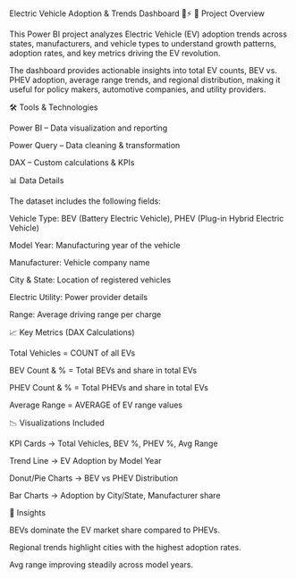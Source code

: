 Electric Vehicle Adoption & Trends Dashboard 🚗⚡
📌 Project Overview

This Power BI project analyzes Electric Vehicle (EV) adoption trends across states, manufacturers, and vehicle types to understand growth patterns, adoption rates, and key metrics driving the EV revolution.

The dashboard provides actionable insights into total EV counts, BEV vs. PHEV adoption, average range trends, and regional distribution, making it useful for policy makers, automotive companies, and utility providers.

🛠️ Tools & Technologies

Power BI – Data visualization and reporting

Power Query – Data cleaning & transformation

DAX – Custom calculations & KPIs

📊 Data Details

The dataset includes the following fields:

Vehicle Type: BEV (Battery Electric Vehicle), PHEV (Plug-in Hybrid Electric Vehicle)

Model Year: Manufacturing year of the vehicle

Manufacturer: Vehicle company name

City & State: Location of registered vehicles

Electric Utility: Power provider details

Range: Average driving range per charge

📈 Key Metrics (DAX Calculations)

Total Vehicles = COUNT of all EVs

BEV Count & % = Total BEVs and share in total EVs

PHEV Count & % = Total PHEVs and share in total EVs

Average Range = AVERAGE of EV range values


📉 Visualizations Included

KPI Cards → Total Vehicles, BEV %, PHEV %, Avg Range

Trend Line → EV Adoption by Model Year

Donut/Pie Charts → BEV vs PHEV Distribution

Bar Charts → Adoption by City/State, Manufacturer share

🚀 Insights

BEVs dominate the EV market share compared to PHEVs.

Regional trends highlight cities with the highest adoption rates.

Avg range improving steadily across model years.
